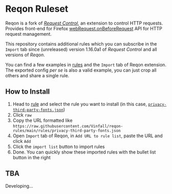 # Reqon Ruleset

Reqon is a fork of *[Request Control](https://github.com/tumpio/requestcontrol)*,
an extension to control HTTP requests. Provides front-end for Firefox
[webRequest.onBeforeRequest](https://developer.mozilla.org/en-US/Add-ons/WebExtensions/API/webRequest/onBeforeRequest)
API for HTTP request management.

This repository contains additional rules which you can subscribe in the `Import` tab since (unreleased) version 1.16.0a1 of *Request Control* and all versions of *Reqon*.

You can find a few examples in [rules](./rules/) and the `Import` tab of Reqon extension.
The exported config *per se* is also a valid example, you can just crop all others and share a single rule.

## How to Install

1. Head to [rule](./rules/) and select the rule you want to install (in this case, [`privacy-third-party-fonts.json`](https://github.com/Vinfall/reqon-rules/blob/main/rules/privacy-third-party-fonts.json))
2. Click `raw`
3. Copy the URL formatted like `https://raw.githubusercontent.com/Vinfall/reqon-rules/main/rules/privacy-third-party-fonts.json`
4. Open `Import` tab of Reqon, in `Add URL to rule list`, paste the URL and click `Add`
5. Click the `import list` button to import rules
6. Done. You can quickly show these imported rules with the bullet list button in the right

## TBA

Developing...
